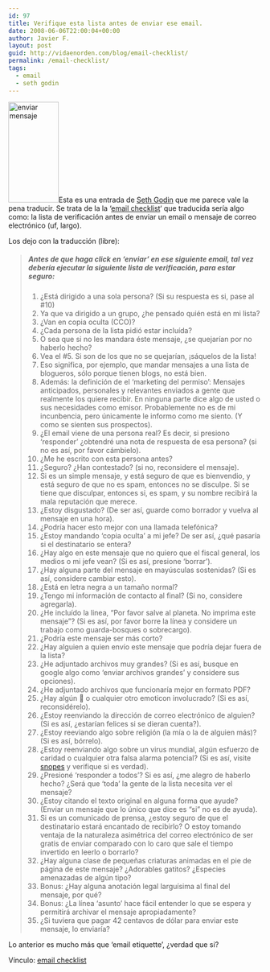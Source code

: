 ```yaml
---
id: 97
title: Verifique esta lista antes de enviar ese email.
date: 2008-06-06T22:00:04+00:00
author: Javier F.
layout: post
guid: http://vidaenorden.com/blog/email-checklist/
permalink: /email-checklist/
tags:
  - email
  - seth godin
---
```

 <img src="http://localhost/blog/wp-content/uploads/2008/06/sending-email.jpg" class="left" alt="enviar mensaje" width="100" height="200" />Esta es una entrada de <a href="http://www.sethgodin.com/sg/bio.asp" title="Seth Godin. Bio" target="_blank">Seth Godin</a> que me parece vale la pena traducir. Se trata de la la &#8216;<a href="http://sethgodin.typepad.com/seths_blog/2008/06/email-checklist.html" title="email checklist" target="_blank">email checklist</a>&#8216; que traducida sería algo como: la lista de verificación antes de enviar un email o mensaje de correo electrónico (uf, largo).

Los dejo con la traducción (libre):

> ##### Antes de que haga click en &#8216;enviar&#8217; en ese siguiente email, tal vez debería ejecutar la siguiente lista de verificación, para estar seguro:
> 
>   1. ¿Está dirigido a una sola persona? (Si su respuesta es si, pase al #10)
>   2. Ya que va dirigido a un grupo, ¿he pensado quién está en mi lista?
>   3. ¿Van en copia oculta (CCO)?
>   4. ¿Cada persona de la lista pidió estar incluída?
>   5. O sea que si no les mandara éste mensaje, ¿se quejarían por no haberlo hecho?
>   6. Vea el #5. Si son de los que no se quejarían, ¡sáquelos de la lista!
>   7. Eso significa, por ejemplo, que mandar mensajes a una lista de blogueros, sólo porque tienen blogs, no está bien.
>   8. Además: la definición de el &#8216;marketing del permiso&#8217;: Mensajes anticipados, personales y relevantes enviados a gente que realmente los quiere recibir. En ninguna parte dice algo de usted o sus necesidades como emisor. Probablemente no es de mi incunbencia, pero únicamente le informo como me siento. (Y como se sienten sus prospectos).
>   9. ¿El email viene de una persona real? Es decir, si presiono &#8216;responder&#8217; ¿obtendré una nota de respuesta de esa persona? (si no es así, por favor cámbielo).
>  10. ¿Me he escrito con esta persona antes?
>  11. ¿Seguro? ¿Han contestado? (si no, reconsidere el mensaje).
>  12. Si es un simple mensaje, y está seguro de que es bienvendio, y está seguro de que no es spam, entonces no se disculpe. Si se tiene que disculpar, entonces si, es spam, y su nombre recibirá la mala reputación que merece.
>  13. ¿Estoy disgustado? (De ser así, guarde como borrador y vuelva al mensaje en una hora).
>  14. ¿Podría hacer esto mejor con una llamada telefónica?
>  15. ¿Estoy mandando &#8216;copia oculta&#8217; a mi jefe? De ser así, ¿qué pasaría si el destinatario se entera?
>  16. ¿Hay algo en este mensaje que no quiero que el fiscal general, los medios o mi jefe vean? (Si es así, presione &#8216;borrar&#8217;).
>  17. ¿Hay alguna parte del mensaje en mayúsculas sostenidas? (Si es así, considere cambiar esto).
>  18. ¿Está en letra negra a un tamaño normal?
>  19. ¿Tengo mi información de contacto al final? (Si no, considere agregarla).
>  20. ¿He incluído la linea, &#8220;Por favor salve al planeta. No imprima este mensaje&#8221;? (Si es así, por favor borre la línea y considere un trabajo como guarda-bosques o sobrecargo).
>  21. ¿Podría este mensaje ser más corto?
>  22. ¿Hay alguien a quien envío este mensaje que podría dejar fuera de la lista?
>  23. ¿He adjuntado archivos muy grandes? (Si es así, busque en google algo como &#8216;enviar archivos grandes&#8217; y considere sus opciones).
>  24. ¿He adjuntado archivos que funcionaría mejor en formato PDF?
>  25. ¿Hay algún 🙂 o cualquier otro emoticon involucrado? (Si es así, reconsidérelo).
>  26. ¿Estoy reenviando la dirección de correo electrónico de alguien? (Si es así, ¿estarían felices si se dieran cuenta?).
>  27. ¿Estoy reeviando algo sobre religión (la mía o la de alguien más)? (Si es así, bórrelo).
>  28. ¿Estoy reenviando algo sobre un virus mundial, algún esfuerzo de caridad o cualquier otra falsa alarma potencial? (Si es así, visite [snopes](http://www.snopes.com) y verifique si es verdad).
>  29. ¿Presioné &#8216;responder a todos&#8217;? Si es así, ¿me alegro de haberlo hecho? ¿Será que &#8216;toda&#8217; la gente de la lista necesita ver el mensaje?
>  30. ¿Estoy citando el texto original en alguna forma que ayude? (Enviar un mensaje que lo único que dice es &#8220;si&#8221; no es de ayuda).
>  31. Si es un comunicado de prensa, ¿estoy seguro de que el destinatario estará encantado de recibirlo? O estoy tomando ventaja de la naturaleza asimétrica del correo electrónico de ser gratis de enviar comparado con lo caro que sale el tiempo invertido en leerlo o borrarlo?
>  32. ¿Hay alguna clase de pequeñas criaturas animadas en el pie de página de este mensaje? ¿Adorables gatitos? ¿Especies amenazadas de algún tipo?
>  33. Bonus: ¿Hay alguna anotación legal larguísima al final del mensaje, por qué?
>  34. Bonus: ¿La línea &#8216;asunto&#8217; hace fácil entender lo que se espera y permitirá archivar el mensaje apropiadamente?
>  35. ¿Si tuviera que pagar 42 centavos de dólar para enviar este mensaje, lo enviaría?

Lo anterior es mucho más que &#8216;email etiquette&#8217;, ¿verdad que si?

Vínculo: <a href="http://sethgodin.typepad.com/seths_blog/2008/06/email-checklist.html" title="email: lista de verificación" target="_blank">email checklist</a>